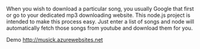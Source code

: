 When you wish to download a particular song, you usually Google that first or go to your dedicated mp3 downloading website. This node.js project is intended to make this process easy. Just enter a list of songs and node will automatically fetch those songs from youtube and download them for you.

Demo http://musick.azurewebsites.net
